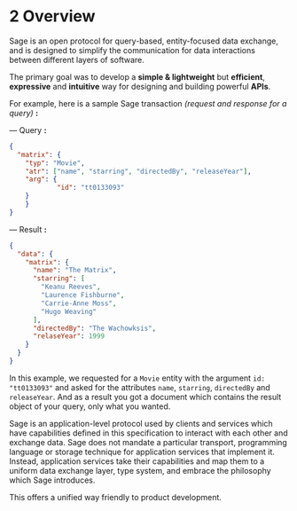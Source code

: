 # <a name="overview">2</a> Overview

Sage is an open protocol for query-based, entity-focused data exchange, and is designed to simplify the communication for data interactions between different layers of software.

The primary goal was to develop a **simple & lightweight** but **efficient**, **expressive** and **intuitive** way for designing and building powerful **APIs**.

For example, here is a sample Sage transaction *(request and response for a query)* **:**

— Query **:**

```json
{
  "matrix": {
  	"typ": "Movie",
  	"atr": ["name", "starring", "directedBy", "releaseYear"],
  	"arg": {
 			"id": "tt0133093"
  	}
	}
}
```

— Result **:**

```json
{
  "data": {
    "matrix": {
      "name": "The Matrix",
      "starring": [
        "Keanu Reeves",
        "Laurence Fishburne",
        "Carrie-Anne Moss",
        "Hugo Weaving"
      ],
      "directedBy": "The Wachowksis",
      "relaseYear": 1999
    }
  }
}
```

In this example, we requested for a `Movie` entity with the argument `id: "tt0133093"` and asked for the attributes `name`, `starring`, `directedBy` and `releaseYear`. And as a result you got a document which contains the result object of your query, only what you wanted.

Sage is an application-level protocol used by clients and services which have capabilities defined in this specification to interact with each other and exchange data. Sage does not mandate a particular transport, programming language or storage technique for application services that implement it. Instead, application services take their capabilities and map them to a uniform data exchange layer, type system, and embrace the philosophy which Sage introduces.

This offers a unified way friendly to product development.